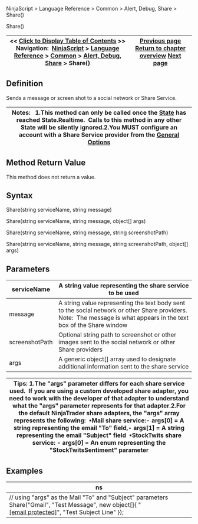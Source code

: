 ﻿
NinjaScript > Language Reference > Common > Alert, Debug, Share > Share()

Share()

| << [Click to Display Table of Contents](share.md) >> **Navigation:**     [NinjaScript](ninjascript-1.md) > [Language Reference](language_reference_wip-1.md) > [Common](common-1.md) > [Alert, Debug, Share](alert__debugging_and_sharing-1.md) > Share() | [Previous page](sendmail-1.md) [Return to chapter overview](alert__debugging_and_sharing-1.md) [Next page](market_data-1.md) |
| --- | --- |
## Definition
Sends a message or screen shot to a social network or Share Service.  
 

| Notes:   1.This method can only be called once the [State](state-1.md) has reached State.Realtime.  Calls to this method in any other State will be silently ignored.2.You MUST configure an account with a Share Service provider from the [General Options](general_section-1.md) |
| --- |

## Method Return Value
This method does not return a value.
## 
## Syntax
Share(string serviceName, string message)  

Share(string serviceName, string message, object[] args)  

Share(string serviceName, string message, string screenshotPath)  

Share(string serviceName, string message, string screenshotPath, object[] args)
 
## Parameters

| serviceName | A string value representing the share service to be used |
| --- | --- |
| message | A string value representing the text body sent to the social network or other Share providers. Note:  The message is what appears in the text box of the Share window |
| screenshotPath | Optional string path to screenshot or other images sent to the social network or other Share providers |
| args | A generic object[]  array used to designate additional information sent to the share service |

| Tips: 1.The "args" parameter differs for each share service used.  If you are using a custom developed share adapter, you need to work with the developer of that adapter to understand what the "args" parameter represents for that adapter.2.For the default NinjaTrader share adapters, the "args" array represents the following:  ▪Mail share service:- args[0] = A string representing the email "To" field,- args[1] = A string representing the email "Subject" field  ▪StockTwits share service: - args[0] = An enum representing the "StockTwitsSentiment" parameter |
| --- |

## Examples

| ns |
| --- |
| // using "args" as the Mail "To" and "Subject" parameters Share("Gmail", "Test Message", new object[]{ "[[email protected]](/cdn-cgi/l/email-protection)", "Test Subject Line" }); |
